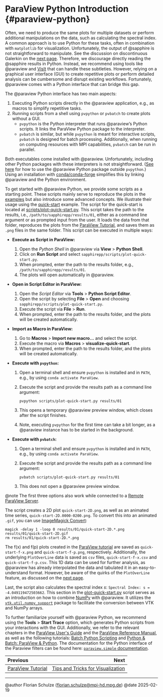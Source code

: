 # ParaView Python Introduction {#paraview-python}

Often, we need to produce the same plots for multiple datasets
or perform additional manipulations on the data,
such as calculating the spectral index.
A common approach is to use Python for these tasks,
often in combination with `matplotlib` for visualization.
Unfortunately, the output of @sapphire is not straightforward to manipulate.
See the discussion on discontinuous Galerkin on the [next page](#visualization-tips).
Therefore, we discourage directly reading the @sapphire results in Python.
Instead, we recommend using tools like @paraview
and [VisIt](https://visit-dav.github.io/visit-website/)
that can handle these subtleties.
However, relying on a graphical user interface (GUI)
to create repetitive plots
or perform detailed analysis
can be cumbersome and disrupt existing workflows.
Fortunately, @paraview comes with a Python interface
that can bridge this gap.

The @paraview Python interface has two main aspects:

1. Executing Python scripts directly in the @paraview application,
   e.g., as macros to simplify repetitive tasks.
2. Running scripts from a shell
   using `pvpython` or `pvbatch`
   to create plots without a GUI.
   - `pvpython` is the Python interpreter that runs @paraview’s Python scripts.
     It links the ParaView Python package to the interpreter.
   - `pvbatch` is similar,
     but while `pvpython` is meant for interactive scripts,
     `pvbatch` is designed for batch processing.
     Additionally, when running on computing resources with MPI capabilities,
     `pvbatch` can be run in parallel.

Both executables come installed with @paraview.
Unfortunately, including other Python packages with these interpreters is not straightforward.
([See here](https://www.paraview.org/paraview-docs/latest/python/quick-start.html)
for how to use the @paraview Python package outside `pvpython`.)
Using an installation with
[conda/conda-forge](#paraview-installation)
simplifies this
by linking @paraview and the Python environment.

To get started with @paraview Python,
we provide some scripts as a starting point.
These scripts mainly serve to reproduce the plots in the [examples](#examples)
but also introduce some advanced concepts.
We illustrate their usage using the [quick-start](#quick-start) example.
The script for the quick-start is located at
[scripts/plot-quick-start.py](https://github.com/sapphirepp/sapphirepp/blob/main/scripts/plot-quick-start.py).
This script takes the path to the results,
i.e., `/path/to/sapphirepp/results/01`,
either as a command line argument
or as prompted input from the user.
It loads the data from that folder,
reproduces the plots from the
[ParaView Tutorial](#paraview-tutorial),
and saves them as `.png` files in the same folder.
This script can be executed in multiple ways:

- **Execute as Script in ParaView:**
  1. Open the *Python Shell* in @paraview
     via **View** > **Python Shell**.
  2. Click on **Run Script**
     and select `sapphirepp/scripts/plot-quick-start.py`.
  3. When prompted, enter the path to the results folder,
     e.g., `/path/to/sapphirepp/results/01`.
  4. The plots will open automatically in @paraview.

- **Open in Script Editor in ParaView:**
  1. Open the *Script Editor*
     via **Tools** > **Python Script Editor**.
  2. Open the script by selecting **File** > **Open**
     and choosing `sapphirepp/scripts/plot-quick-start.py`.
  3. Execute the script via **File** > **Run**.
  4. When prompted, enter the path to the results folder,
     and the plots will be created automatically.

- **Import as Macro in ParaView:**
  1. Go to **Macros** > **Import new macro...**
     and select the script.
  2. Execute the macro via **Macros** > **visualize-quick-start**.
  3. When prompted, enter the path to the results folder,
     and the plots will be created automatically.

- **Execute with `pvpython`:**
  1. Open a terminal shell
     and ensure `pvpython` is installed and in `PATH`,
     e.g., by using `conda activate ParaView`.
  2. Execute the script
     and provide the results path as a command line argument:

     ```shell
     pvpython scripts/plot-quick-start.py results/01
     ```

  3. This opens a temporary @paraview preview window,
     which closes after the script finishes.
  4. Note, executing `pvpython` for the first time can take a bit longer,
     as a @paraview instance has to be started in the background.

- **Execute with `pvbatch`:**
  1. Open a terminal shell
     and ensure `pvpython` is installed and in `PATH`,
     e.g., by using `conda activate ParaView`.
  2. Execute the script
     and provide the results path as a command line argument:

     ```shell
     pvbatch scripts/plot-quick-start.py results/01
     ```

  3. This does not open a @paraview preview window.

@note The first three options also work while connected to a
      [Remote ParaView Server](https://docs.paraview.org/en/latest/ReferenceManual/parallelDataVisualization.html).
  
The script creates a 2D plot `quick-start-2D.png`,
as well as an animated time series,
`quick-start-2D.0000-0200.png`.
To convert this into an animated `.gif`,
you can use
[ImageMagick Convert](https://imagemagick.org/script/convert.php):

```shell
magick -delay 1 -loop 0 results/01/quick-start-2D.*.png results/01/quick-start-2D.gif
rm results/01/quick-start-2D.*.png
```

The f(x) and f(p) plots created in the [ParaView tutorial](#paraview-tutorial)
are saved as `quick-start-f-x.png` and `quick-start-f-p.png`, respectively.
Additionally, the underlying `PlotOverLine` data is saved as `csv` files,
`quick-start-f-x.csv` and `quick-start-f-p.csv`.
This 1D data can be used for further analysis,
as @paraview has already interpolated the data
and tabulated it in an easy-to-understand format.
However, be aware of the quirks of the `PlotOverLine` feature,
as discussed on the [next page](#paraview-visualization).

Last, the script also calculates the spectral index $s$:
`Spectral Index: s = -4.049119472503662`.
This section in the
[plot-quick-start.py](https://github.com/sapphirepp/sapphirepp/blob/main/scripts/plot-quick-start.py)
script serves as an introduction
on how to combine [NumPy](https://numpy.org/) with @paraview.
It utilizes the
[`vtk.util.numpy_support`](https://docs.vtk.org/en/latest/api/python/vtkmodules/vtkmodules.util.numpy_support.html)
package
to facilitate the conversion between VTK and NumPy arrays.

To further familiarize yourself with @paraview Python,
we recommend using the **Tools** > **Start Trace** option,
which generates Python scripts from your interactions with the GUI.
Additionally, we refer to the relevant chapters in the
[ParaView User's Guide](https://docs.paraview.org/en/latest/UsersGuide/introduction.html#getting-started-with-pvpython)
and the
[ParaView Reference Manual](https://docs.paraview.org/en/latest/ReferenceManual/parallelDataVisualization.html#sec-usingpvbatch),
as well as the following tutorials:
[Batch Python Scripting](https://docs.paraview.org/en/latest/Tutorials/SelfDirectedTutorial/batchPythonScripting.html)
and
[Python & Batch: ParaView & Python](https://docs.paraview.org/en/latest/Tutorials/ClassroomTutorials/pythonAndBatchParaViewAndPython.html).
The documentation for the Python interface of the Paraview filters can be found here:
[`paraview.simple` documentation](https://www.paraview.org/paraview-docs/nightly/python/paraview.servermanager_proxies.html#).

<div class="section_buttons">

| Previous                                |                                                     Next |
|:----------------------------------------|---------------------------------------------------------:|
| [ParaView Tutorial](#paraview-tutorial) | [Tips and Tricks for Visualization](#visualization-tips) |

</div>

---

@author Florian Schulze (<florian.schulze@mpi-hd.mpg.de>)
@date 2025-02-19
